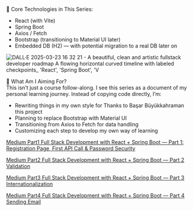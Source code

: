 🌱 Core Technologies in This Series:

- React (with Vite)
- Spring Boot
- Axios / Fetch
- Bootstrap (transitioning to Material UI later)
- Embedded DB (H2) — with potential migration to a real DB later on

![DALL·E 2025-03-23 16 32 21 - A beautiful, clean and artistic fullstack developer roadmap  A flowing horizontal curved timeline with labeled checkpoints_ 'React', 'Spring Boot', 'V](https://github.com/user-attachments/assets/bee5d453-a167-4274-8358-d6450285d4bb)

🚀 What Am I Aiming For? <br/>
This isn’t just a course follow-along. I see this series as a document of my personal learning journey.
Instead of copying code directly, I’m:

- Rewriting things in my own style for Thanks to Başar Büyükkahraman this project
- Planning to replace Bootstrap with Material UI
- Transitioning from Axios to Fetch for data handling
- Customizing each step to develop my own way of learning

[Medium Part1 Full Stack Development with React + Spring Boot — Part 1: Registration Page, First API Call & Password Security](https://medium.com/@pelinhangisi/full-stack-development-with-react-spring-boot-part-1-registration-page-first-api-call-005af00d38ea)

[Medium Part2 Full Stack Development with React + Spring Boot — Part 2 Validation](https://medium.com/@pelinhangisi/full-stack-development-with-react-spring-boot-part-2-validation-26fc65247c10)

[Medium Part3 Full Stack Development with React + Spring Boot — Part 3 Internationalization](https://medium.com/@pelinhangisi/full-stack-development-with-react-spring-boot-part-3-internationalization-d8fc076712cf)

[Medium Part4 Full Stack Development with React + Spring Boot — Part 4 Sending Email](https://medium.com/@pelinhangisi/full-stack-development-with-react-spring-boot-part-4-sending-email-680496396481)

